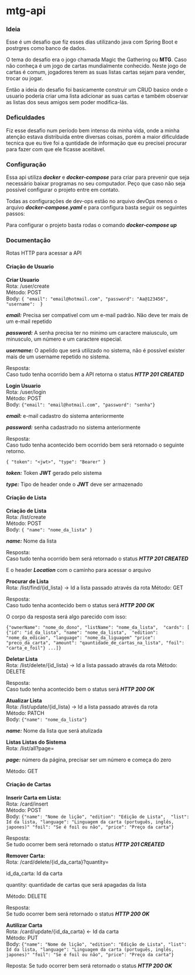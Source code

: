 # mtg-api


### Ideia
Esse é um desafio que fiz esses dias utilizando java com Spring Boot
e postrgres como banco de dados.

O tema do desafio era o jogo chamada Magic the Gathering ou **MTG**. Caso não conheça 
é um jogo de cartas mundialmente conhecido. Neste jogo de cartas é comum, jogadores 
terem as suas listas cartas sejam para vender, trocar ou jogar.

Então a ideia do desafio foi basicamente construir um CRUD basico onde o usuario
poderia criar uma lista adicionar as suas cartas e também observar as listas dos seus
amigos sem poder modifica-lás.

### Deficuldades

Fiz esse desafio num período bem intenso da minha vida, onde a minha atenção estava
distribuida entre diversas coisas, porém a maior dificuldade tecnica que eu tive foi a quntidade 
de informação que eu precisei procurar para fazer com que ele ficasse aceitável.

### Configuração 

Essa api utiliza ***docker*** e ***docker-compose*** para criar para prevenir que seja
necessário baixar programas no seu computador. Peço que caso não seja possível 
configurar o projeto entre em contato.

Todas as configurações de dev-ops estão no arquivo devOps menos o arquivo 
___docker-compose.yaml___ e para configura basta seguir os seguintes passos: 

Para configurar o projeto basta rodas o comando ***docker-compose up***

### Documentação

Rotas HTTP para acessar a API

#### Criação de Usuario

**Criar Usuario** </br>
Rota: /user/create </br>
Método: POST </br>
Body:
`{ "email": "email@hotmail.com", "password": "Aa@123456", "username":  }` </br>

___email:___ Precisa ser compativel com um e-mail padrão. Não deve ter
mais de um e-mail repetido

___password:___ A senha precisa ter no minimo um caractere maiusculo, 
um minusculo, um número e um caractere especial.

___username:___ O apelido que será utilizado no sistema, não é possível 
exister mais de um username repetido no sistema.

Resposta: </br> 
Caso tudo tenha ocorrido bem a API retorna o status ___HTTP 201
CREATED___ 

**Login Usuario** </br>
Rota: /user/login </br>
Método: POST </br>
Body: `{"email": "email@hotmail.com", "password": "senha"}`

___email:___ e-mail cadastro do sistema anteriormente

___password:___ senha cadastrado no sistema anteriormente

Resposta: </br>
Caso tudo tenha acontecido bem ocorrido bem será
retornado o seguinte retorno.

`{ "token": "<jwt>", "type": "Bearer" }`

___token:___ Token **JWT** gerado pelo sistema

___type:___ Tipo de header onde o **JWT** deve ser armazenado

#### Criação de Lista

**Criação de Lista** </br>
Rota: /list/create </br>
Método: POST </br>
Body: `{ "name": "nome_da_lista" }` </br>

___name:___ Nome da lista

Resposta: </br>
Caso tudo tenha ocorrido bem será retornado o status ___HTTP 201 CREATED___

E o header ___Location___ com o caminho para acessar o arquivo

**Procurar de Lista** </br>
Rota: /list/find/{id_lista} -> Id a lista passado através da rota
Método: GET </br>

Resposta: </br>
Caso tudo tenha acontecido bem o status será ___HTTP 200 OK___

O corpo da resposta será algo parecido com isso: </br>

`
{"ownerName": "nome_do_dono", "listName": "nome_da_lista", 
"cards": [ {"id": "id_da_lista", "name": "nome_da_lista", 
"edition": "nome_da_edicao", "language": "nome_da_liguagem"
"price": "preco_da_carta", "amount": "qauntidade_de_cartas_na_lista",
"foil": "carta_e_foil"} ...]}
`

**Deletar Lista** </br>
Rota: /list/delete/{id_lista} -> Id a lista passado através da rota
Método: DELETE </br>

Resposta: </br>
Caso tudo tenha acontecido bem o status será ___HTTP 200 OK___

**Atualizar Lista** </br>
Rota: /list/update/{id_lista} -> Id a lista passado através da rota </br>
Método: PATCH </br>
Body: `{"name": "nome_da_lista"}`

___name:___ Nome da lista que será atulizada

**Listas Listas do Sistema** </br>
Rota: /list/all?page= <br>

___page:___  número da página, precisar ser um número e começa
do zero

Método: GET </br>

#### Criação de Cartas

**Inserir Carta em Lista:** </br>
Rota: /card/insert </br>
Método: POST </br>
Body: `{"name": "Nome de lição", "edition": "Edição de Lista", 
"list": Id da lista, "language": "Linguagem da carta (portuguẽs, inglês, japones)"
"foil": "Se é foil ou não", "price": "Preço da carta"}`

Resposta: </br>
Se tudo ocorrer bem será retornado o status ___HTTP 201 CREATED___

**Remover Carta:** </br>
Rota: /card/delete/{id_da_carta}?quantity=

id_da_carta: Id da carta

quantity: quantidade de cartas que será apagadas da lista

Método: DELETE

Resposta: </br>
Se tudo ocorrer bem será retornado o status ___HTTP 200 OK___

**Autilizar Carta** </br>
Rota: /card/update/{id_da_carta} <- Id da carta </br>
Método: PUT </br>
Body: `{"name": "Nome de lição", "edition": "Edição de Lista",
"list": Id da lista, "language": "Linguagem da carta (portuguẽs, inglês, japones)"
"foil": "Se é foil ou não", "price": "Preço da carta"}` </br>

Reposta:
Se tudo ocorrer bem será retornado o status ___HTTP 200 OK___




